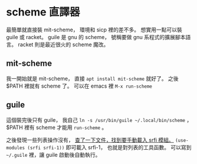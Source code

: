# scheme 直譯器
最簡單就直接裝 mit-scheme，
環境和 sicp 裡的差不多。
想實用一點可以裝 guile 或 racket。
guile 是 gnu 的 scheme，
號稱要做 gnu 系程式的擴展腳本語言。
racket 則是最近很火的 scheme 魔改。

## mit-scheme
我一開始就是 mit-scheme，
直接 `apt install mit-scheme` 就好了。
之後 $PATH 裡就有 scheme 了。
可以在 emacs 裡 `M-x run-scheme`

## guile
這個裝完後只有 guile，
我自己 `ln -s /usr/bin/guile ~/.local/bin/scheme` ，
$PATH 裡有 scheme 才能用 `run-scheme` 。

之後發現一些列表操作沒有，
[查了一下文件，找到要手動載入 srfi 模組。][srfi]
`(use-modules (srfi srfi-1))` 即可載入 srfi-1，
也就是對列表的工具函數。
可以寫到 `~/.guile` 裡，讓 guile 啟動後自動執行。

[srfi]: https://www.gnu.org/software/guile/manual/html_node/About-SRFI-Usage.html#About-SRFI-Usage

